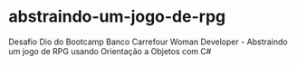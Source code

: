 # abstraindo-um-jogo-de-rpg
Desafio Dio do Bootcamp Banco Carrefour  Woman Developer - Abstraindo um jogo de RPG usando Orientação a Objetos com C#
